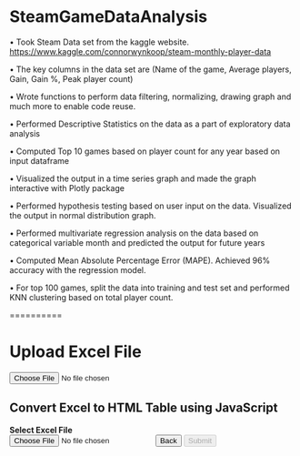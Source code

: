 # SteamGameDataAnalysis
•	Took Steam Data set from the kaggle website.
https://www.kaggle.com/connorwynkoop/steam-monthly-player-data

•	The key columns in the data set are (Name of the game, Average players, Gain, Gain %, Peak player count)

• Wrote functions to perform data filtering, normalizing, drawing graph and much more to enable code reuse.

• Performed Descriptive Statistics on the data as a part of exploratory data analysis

• Computed Top 10 games based on player count for any year based on input dataframe

• Visualized the output in a time series graph and made the graph interactive with Plotly package

• Performed hypothesis testing based on user input on the data. Visualized the output in normal distribution graph.

• Performed multivariate regression analysis on the data based on categorical variable month and predicted the output for future years

• Computed Mean Absolute Percentage Error (MAPE). Achieved 96% accuracy with the regression model.

• For top 100 games, split the data into training and test set and performed KNN clustering based on total player count.

==========
<!DOCTYPE html>
<html lang="en">
<head>
    <meta charset="UTF-8">
    <meta name="viewport" content="width=device-width, initial-scale=1.0">
    <title>Excel to Table</title>
    <style>
        table {
            width: 100%;
            border-collapse: collapse;
        }
        th, td {
            border: 1px solid black;
            padding: 8px;
            text-align: left;
        }
        .highlight {
            background-color: red;
            color: white;
        }
    </style>
</head>
<body>
    <h1>Upload Excel File</h1>
    <input type="file" id="upload" />
    <script src="https://cdnjs.cloudflare.com/ajax/libs/xlsx/0.16.9/xlsx.full.min.js"></script>
    <script>
        document.getElementById('upload').addEventListener('change', handleFile, false);

        function handleFile(event) {
            const file = event.target.files[0];
            const reader = new FileReader();

            reader.onload = function(e) {
                const data = new Uint8Array(e.target.result);
                const workbook = XLSX.read(data, { type: 'array' });
                const firstSheet = workbook.Sheets[workbook.SheetNames[0]];
                const jsonData = XLSX.utils.sheet_to_json(firstSheet, { header: 1 });
                const mandatoryColumns = [0, 1]; // Adjust the indexes of mandatory columns
                localStorage.setItem('tableData', JSON.stringify({ data: jsonData, mandatoryColumns }));
                window.location.href = 'table.html';
            };

            reader.readAsArrayBuffer(file);
        }
    </script>
</body>
</html>
================

<!DOCTYPE html>
<html lang="en">
<head>
    <meta charset="UTF-8">
    <meta name="viewport" content="width=device-width, initial-scale=1.0">
    <title>Table View</title>
    <style>
        table {
            width: 100%;
            border-collapse: collapse;
        }
        th, td {
            border: 1px solid black;
            padding: 8px;
            text-align: left;
        }
        .highlight {
            background-color: red;
            color: white;
        }
    </style>
</head>
<body>
    <h1>Excel Data</h1>
    <div id="tableContainer"></div>
    <script>
        document.addEventListener('DOMContentLoaded', function() {
            const tableData = JSON.parse(localStorage.getItem('tableData'));
            const data = tableData.data;
            const mandatoryColumns = tableData.mandatoryColumns;
            const tableContainer = document.getElementById('tableContainer');
            const table = document.createElement('table');

            data.forEach((row, rowIndex) => {
                const tr = document.createElement('tr');
                row.forEach((cell, colIndex) => {
                    const cellElement = rowIndex === 0 ? document.createElement('th') : document.createElement('td');
                    cellElement.textContent = cell || '';
                    if (mandatoryColumns.includes(colIndex) && (cell === null || cell === undefined || cell === '')) {
                        cellElement.classList.add('highlight');
                    }
                    tr.appendChild(cellElement);
                });
                table.appendChild(tr);
            });

            tableContainer.appendChild(table);
        });
    </script>
</body>
</html>

---------------------

<!DOCTYPE HTML>
<html>
<head>
    <meta charset="utf-8" />
    <title>Convert Excel to HTML Table using JavaScript</title>
    <meta name="viewport" content="width=device-width, initial-scale=1" />
    <link rel="stylesheet" href="https://maxcdn.bootstrapcdn.com/bootstrap/4.0.0/css/bootstrap.min.css" integrity="sha384-Gn5384xqQ1aoWXA+058RXPxPg6fy4IWvTNh0E263XmFcJlSAwiGgFAW/dAiS6JXm" crossorigin="anonymous">
    <script type="text/javascript" src="https://cdnjs.cloudflare.com/ajax/libs/xlsx/0.15.1/xlsx.full.min.js"></script>
</head>
<body>
    <div class="container">
        <h2 class="text-center mt-4 mb-4">Convert Excel to HTML Table using JavaScript</h2>
        <div class="card">
            <div class="card-header"><b>Select Excel File</b></div>
            <div class="card-body">
                <input type="file" id="excel_file" />
                <button id="back_button" class="btn btn-secondary mt-3">Back</button>
                <button id="submit_button" class="btn btn-primary mt-3" disabled>Submit</button>
            </div>
        </div>
        <div id="excel_data" class="mt-5"></div>
    </div>
</body>
</html>

<script>
const excel_file = document.getElementById('excel_file');
const submit_button = document.getElementById('submit_button');
const back_button = document.getElementById('back_button');

excel_file.addEventListener('change', (event) => {
    if (!['application/vnd.openxmlformats-officedocument.spreadsheetml.sheet', 'application/vnd.ms-excel'].includes(event.target.files[0].type)) {
        document.getElementById('excel_data').innerHTML = '<div class="alert alert-danger">Only .xlsx or .xls file format are allowed</div>';
        excel_file.value = '';
        return false;
    }

    var reader = new FileReader();
    reader.readAsArrayBuffer(event.target.files[0]);

    reader.onload = function (event) {
        var data = new Uint8Array(reader.result);
        var work_book = XLSX.read(data, { type: 'array' });
        var sheet_name = work_book.SheetNames;
        var sheet_data = XLSX.utils.sheet_to_json(work_book.Sheets[sheet_name[0]], { header: 1 });

        if (sheet_data.length > 0) {
            var table_output = '<table class="table table-striped table-bordered">';
            var columnsToCheck = ['Column1', 'Column2']; // Replace with the actual column titles to check for null values
            var duplicateCheckColumn = 'Column1'; // Replace with the actual column title to check for duplicates

            // Get the indexes of the specific columns to check for null values
            var columnIndexesToCheck = [];
            for (var headerCell = 0; headerCell < sheet_data[0].length; headerCell++) {
                if (columnsToCheck.includes(sheet_data[0][headerCell])) {
                    columnIndexesToCheck.push(headerCell);
                }
            }

            // Get the index of the column to check for duplicates
            var duplicateCheckIndex = sheet_data[0].indexOf(duplicateCheckColumn);
            var seenValues = new Set();
            var hasErrors = false;

            for (var row = 0; row < sheet_data.length; row++) {
                table_output += '<tr>';
                for (var cell = 0; cell < sheet_data[row].length; cell++) {
                    if (row == 0) {
                        table_output += '<th>' + sheet_data[row][cell] + '</th>';
                    } else {
                        let cellContent = sheet_data[row][cell];
                        let style = '';

                        if (columnIndexesToCheck.includes(cell) && (cellContent === null || cellContent === '')) {
                            style = 'background-color: red;';
                            hasErrors = true;
                        }

                        if (cell === duplicateCheckIndex) {
                            if (seenValues.has(cellContent)) {
                                style = 'background-color: red;';
                                hasErrors = true;
                            } else {
                                seenValues.add(cellContent);
                            }
                        }

                        table_output += `<td style="${style}">${cellContent}</td>`;
                    }
                }
                table_output += '</tr>';
            }

            table_output += '</table>';
            document.getElementById('excel_data').innerHTML = table_output;
            submit_button.disabled = hasErrors;
        }
        excel_file.value = '';
    }
});

submit_button.addEventListener('click', () => {
    const table = document.querySelector('#excel_data table');
    if (table) {
        const rows = table.querySelectorAll('tr');
        let data = [];
        rows.forEach(row => {
            let rowData = [];
            const cells = row.querySelectorAll('th, td');
            cells.forEach(cell => {
                rowData.push(cell.textContent);
            });
            data.push(rowData);
        });

        fetch('/home/test_index/upload', {
            method: 'POST',
            headers: {
                'Content-Type': 'application/json'
            },
            body: JSON.stringify(data)
        }).then(response => {
            if (response.ok) {
                alert('Data successfully submitted!');
            } else {
                alert('Failed to submit data.');
            }
        }).catch(error => {
            alert('An error occurred: ' + error.message);
        });
    }
});

back_button.addEventListener('click', () => {
    // Implement the back button functionality here
    // For now, just refreshing the page to reset the state
    location.reload();
});
</script>


